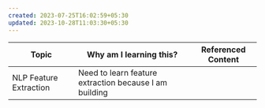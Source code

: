 ```yaml
---
created: 2023-07-25T16:02:59+05:30
updated: 2023-10-28T11:03:30+05:30
---
```

| Topic                  | Why am I learning this? | Referenced Content |
| ---------------------- | ----------------------- | ------------------ |
| NLP Feature Extraction | Need to learn feature extraction because I am building                        |                    |